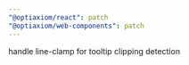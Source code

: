 ```yaml
---
"@optiaxiom/react": patch
"@optiaxiom/web-components": patch
---
```


handle line-clamp for tooltip clipping detection
